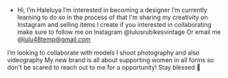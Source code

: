 - Hi, I’m Haleluya
I’m interested in becoming a designer I’m currently learning to do so in the process of that I'm sharing my creativity on Instagram and selling items I create if you interested in collaborating make sure to follow me on Instagram 
@lulusrubikesvintage 
Or email me @lulu48temp@gmail.com
 
I’m looking to collaborate with models I shoot photography and also videography 
My new brand is all about supporting women in all forms so don't be scared to reach out to me for a opportunity!
  Stay blessed 💞

